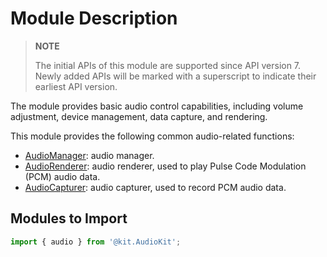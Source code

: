 # Module Description

> **NOTE**
>
> The initial APIs of this module are supported since API version 7. Newly added APIs will be marked with a superscript to indicate their earliest API version.

The module provides basic audio control capabilities, including volume adjustment, device management, data capture, and rendering.

This module provides the following common audio-related functions:

- [AudioManager](arkts-apis-audio-AudioManager.md): audio manager.
- [AudioRenderer](arkts-apis-audio-AudioRenderer.md): audio renderer, used to play Pulse Code Modulation (PCM) audio data.
- [AudioCapturer](arkts-apis-audio-AudioCapturer.md): audio capturer, used to record PCM audio data.

## Modules to Import

```ts
import { audio } from '@kit.AudioKit';
```
